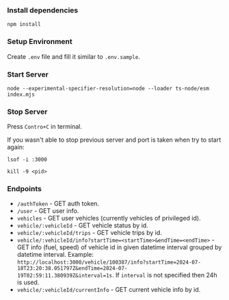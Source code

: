 ### Install dependencies

`npm install`

### Setup Environment

Create `.env` file and fill it similar to `.env.sample`.

### Start Server

`node --experimental-specifier-resolution=node --loader ts-node/esm index.mjs`

### Stop Server

Press `Contro+C` in terminal.

If you wasn't able to stop previous server and port is taken when try to start again:

`lsof -i :3000`

`kill -9 <pid>`

### Endpoints

- `/authToken` - GET auth token.
- `/user` - GET user info.
- `vehicles` - GET user vehicles (currently vehicles of privileged id).
- `vehicle/:vehicleId` - GET vehicle status by id.
- `vehicle/:vehicleId/trips` - GET vehicle trips by id.
- `vehicle/:vehicleId/info?startTime=<startTime>&endTime=<endTime>` - GET info (fuel, speed) of vehicle id in given datetime interval grouped by datetime interval. Example: `http://localhost:3000/vehicle/100387/info?startTime=2024-07-18T23:20:38.051797Z&endTime=2024-07-19T02:59:11.380939Z&interval=1s`. If `interval` is not specified then 24h is used.
- `vehicle/:vehicleId/currentInfo` - GET current vehicle info by id.
